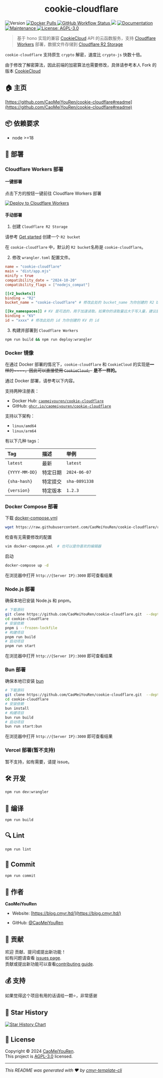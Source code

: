 <h1 align="center">cookie-cloudflare </h1>
<p>
  <img alt="Version" src="https://img.shields.io/github/package-json/v/CaoMeiYouRen/cookie-cloudflare.svg" />
  <a href="https://hub.docker.com/r/caomeiyouren/cookie-cloudflare" target="_blank">
    <img alt="Docker Pulls" src="https://img.shields.io/docker/pulls/caomeiyouren/cookie-cloudflare">
  </a>
  <a href="https://github.com/CaoMeiYouRen/cookie-cloudflare/actions?query=workflow%3ARelease" target="_blank">
    <img alt="GitHub Workflow Status" src="https://img.shields.io/github/actions/workflow/status/CaoMeiYouRen/cookie-cloudflare/release.yml?branch=master">
  </a>
  <img src="https://img.shields.io/badge/node-%3E%3D18-blue.svg" />
  <a href="https://github.com/CaoMeiYouRen/cookie-cloudflare#readme" target="_blank">
    <img alt="Documentation" src="https://img.shields.io/badge/documentation-yes-brightgreen.svg" />
  </a>
  <a href="https://github.com/CaoMeiYouRen/cookie-cloudflare/graphs/commit-activity" target="_blank">
    <img alt="Maintenance" src="https://img.shields.io/badge/Maintained%3F-yes-green.svg" />
  </a>
  <a href="https://github.com/CaoMeiYouRen/cookie-cloudflare/blob/master/LICENSE" target="_blank">
    <img alt="License: AGPL-3.0" src="https://img.shields.io/github/license/CaoMeiYouRen/cookie-cloudflare?color=yellow" />
  </a>
</p>


> 基于 hono 实现的兼容 [CookieCloud](https://github.com/easychen/CookieCloud) API 的云函数服务，支持 [Cloudflare Workers](https://developers.cloudflare.com/workers/) 部署，数据文件存储到 [Cloudflare R2 Storage](https://developers.cloudflare.com/r2/)

`cookie-cloudflare` 支持原生 `crypto` 解密，速度比 `crypto-js` 快数十倍。

由于修改了解密算法，因此前端的加密算法也需要修改，具体请参考本人 Fork 的版本 [CookieCloud](https://github.com/CaoMeiYouRen/CookieCloud)

## 🏠 主页

[https://github.com/CaoMeiYouRen/cookie-cloudflare#readme](https://github.com/CaoMeiYouRen/cookie-cloudflare#readme)


## 📦 依赖要求


- node >=18

## 🚀 部署

### Cloudflare Workers 部署

#### 一键部署

点击下方的按钮一键前往 Cloudflare Workers 部署

[![Deploy to Cloudflare Workers](https://deploy.workers.cloudflare.com/button)](https://deploy.workers.cloudflare.com/?url=https://github.com/CaoMeiYouRen/cookie-cloudflare)

#### 手动部署

1. 创建 `Cloudflare R2 Storage` 

请参考 [Get started](https://developers.cloudflare.com/r2/get-started/) 创建一个 `R2 bucket`

在 `cookie-cloudflare` 中，默认的 `R2 bucket`名称是 `cookie-cloudflare`。

2. 修改 `wrangler.toml` 配置文件。

```toml
name = "cookie-cloudflare"
main = "dist/app.mjs"
minify = true
compatibility_date = "2024-10-20"
compatibility_flags = ["nodejs_compat"]

[[r2_buckets]]
binding = "R2"
bucket_name = "cookie-cloudflare" # 修改此处的 bucket_name 为你创建的 R2 bucket 名称

[[kv_namespaces]] # KV 是可选的，用于加速读取。如果你的读取量远大于写入量，建议启用。
binding = "KV"
id = "xxxx" # 修改此处的 id 为你创建的 KV 的 id
```

3. 构建并部署到 `Cloudflare Workers`

```sh
npm run build && npm run deploy:wrangler
```

### Docker 镜像

在通过 Docker 部署的情况下，`cookie-cloudflare` 和 `CookieCloud` 的实现~~是一样的~~~~，因此可以直接使用 `CookieCloud`。~~ **是不一样的。**

通过 Docker 部署，请参考以下内容。

支持两种注册表：

- Docker Hub: [`caomeiyouren/cookie-cloudflare`](https://hub.docker.com/r/caomeiyouren/cookie-cloudflare)
- GitHub: [`ghcr.io/caomeiyouren/cookie-cloudflare`](https://github.com/CaoMeiYouRen/cookie-cloudflare/pkgs/container/cookie-cloudflare)

支持以下架构：

- `linux/amd64`
- `linux/arm64`

有以下几种 tags：

| Tag            | 描述     | 举例          |
| :------------- | :------- | :------------ |
| `latest`       | 最新     | `latest`      |
| `{YYYY-MM-DD}` | 特定日期 | `2024-06-07`  |
| `{sha-hash}`   | 特定提交 | `sha-0891338` |
| `{version}`    | 特定版本 | `1.2.3`       |

### Docker Compose 部署

下载 [docker-compose.yml](https://github.com/CaoMeiYouRen/cookie-cloudflare/blob/master/docker-compose.yml)

```sh
wget https://raw.githubusercontent.com/CaoMeiYouRen/cookie-cloudflare/refs/heads/master/docker-compose.yml
```

检查有无需要修改的配置

```sh
vim docker-compose.yml  # 也可以是你喜欢的编辑器
```
启动

```sh
docker-compose up -d
```

在浏览器中打开 `http://{Server IP}:3000` 即可查看结果

### Node.js 部署

确保本地已安装 Node.js 和 pnpm。

```sh
# 下载源码
git clone https://github.com/CaoMeiYouRen/cookie-cloudflare.git  --depth=1
cd cookie-cloudflare
# 安装依赖
pnpm i --frozen-lockfile
# 构建项目
pnpm run build
# 启动项目
pnpm run start
```

在浏览器中打开 `http://{Server IP}:3000` 即可查看结果

### Bun 部署

确保本地已安装 [bun](https://bun.sh/)

```sh
# 下载源码
git clone https://github.com/CaoMeiYouRen/cookie-cloudflare.git  --depth=1
cd cookie-cloudflare
# 安装依赖
bun install
# 构建项目
bun run build
# 启动项目
bun run start:bun
```

在浏览器中打开 `http://{Server IP}:3000` 即可查看结果


### Vercel 部署(暂不支持)

暂不支持，如有需要，请提 issue。

## 🛠️ 开发

```sh
npm run dev:wrangler
```

## 🔧 编译

```sh
npm run build
```

## 🔍 Lint

```sh
npm run lint
```

## 💾 Commit

```sh
npm run commit
```


## 👤 作者


**CaoMeiYouRen**

* Website: [https://blog.cmyr.ltd/](https://blog.cmyr.ltd/)

* GitHub: [@CaoMeiYouRen](https://github.com/CaoMeiYouRen)


## 🤝 贡献

欢迎 贡献、提问或提出新功能！<br />如有问题请查看 [issues page](https://github.com/CaoMeiYouRen/cookie-cloudflare/issues). <br/>贡献或提出新功能可以查看[contributing guide](https://github.com/CaoMeiYouRen/cookie-cloudflare/blob/master/CONTRIBUTING.md).

## 💰 支持

如果觉得这个项目有用的话请给一颗⭐️，非常感谢

## 🌟 Star History

[![Star History Chart](https://api.star-history.com/svg?repos=CaoMeiYouRen/cookie-cloudflare&type=Date)](https://star-history.com/#CaoMeiYouRen/cookie-cloudflare&Date)

## 📝 License

Copyright © 2024 [CaoMeiYouRen](https://github.com/CaoMeiYouRen).<br />
This project is [AGPL-3.0](https://github.com/CaoMeiYouRen/cookie-cloudflare/blob/master/LICENSE) licensed.

***
_This README was generated with ❤️ by [cmyr-template-cli](https://github.com/CaoMeiYouRen/cmyr-template-cli)_
